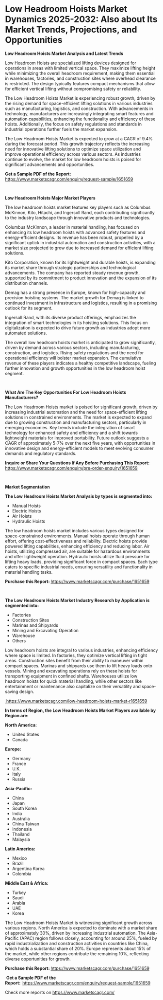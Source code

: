 <p><h1>Low Headroom Hoists Market Dynamics 2025-2032: Also about Its Market Trends, Projections, and Opportunities</h1></p><p><strong>Low Headroom Hoists Market Analysis and Latest Trends</strong></p>
<p><p>Low Headroom Hoists are specialized lifting devices designed for operations in areas with limited vertical space. They maximize lifting height while minimizing the overall headroom requirement, making them essential in warehouses, factories, and construction sites where overhead clearance is restricted. The design typically features compact mechanisms that allow for efficient vertical lifting without compromising safety or reliability.</p><p>The Low Headroom Hoists Market is experiencing robust growth, driven by the rising demand for space-efficient lifting solutions in various industries such as manufacturing, logistics, and construction. With advancements in technology, manufacturers are increasingly integrating smart features and automation capabilities, enhancing the functionality and efficiency of these hoists. Additionally, the focus on safety regulations and standards in industrial operations further fuels the market expansion.</p><p>The Low Headroom Hoists Market is expected to grow at a CAGR of 9.4% during the forecast period. This growth trajectory reflects the increasing need for innovative lifting solutions to optimize space utilization and improve operational efficiency across various sectors. As industries continue to evolve, the market for low headroom hoists is poised for significant advancements and opportunities.</p></p>
<p><strong>Get a Sample PDF of the Report:&nbsp;</strong> <a href="https://www.marketscagr.com/enquiry/request-sample/1651659?utm_campaign=3191&utm_medium=2&utm_source=Github&utm_content=ia&utm_term=08042025&utm_id=low-headroom-hoists">https://www.marketscagr.com/enquiry/request-sample/1651659</a></p>
<p>&nbsp;</p>
<p><strong>Low Headroom Hoists Major Market Players</strong></p>
<p><p>The low headroom hoists market features key players such as Columbus McKinnon, Kito, Hitachi, and Ingersoll Rand, each contributing significantly to the industry landscape through innovative products and technologies. </p><p>Columbus McKinnon, a leader in material handling, has focused on enhancing its low headroom hoists with advanced safety features and energy-efficient designs. Its revenue has been robust, propelled by a significant uptick in industrial automation and construction activities, with a market size projected to grow due to increased demand for efficient lifting solutions.</p><p>Kito Corporation, known for its lightweight and durable hoists, is expanding its market share through strategic partnerships and technological advancements. The company has reported steady revenue growth, supported by its commitment to product innovation and the expansion of its distribution channels.</p><p>Demag has a strong presence in Europe, known for high-capacity and precision hoisting systems. The market growth for Demag is linked to continued investment in infrastructure and logistics, resulting in a promising outlook for its segment.</p><p>Ingersoll Rand, with its diverse product offerings, emphasizes the integration of smart technologies in its hoisting solutions. This focus on digitalization is expected to drive future growth as industries adopt more automated solutions.</p><p>The overall low headroom hoists market is anticipated to grow significantly, driven by demand across various sectors, including manufacturing, construction, and logistics. Rising safety regulations and the need for operational efficiency will bolster market expansion. The cumulative revenue of these players indicates a healthy competitive landscape, fueling further innovation and growth opportunities in the low headroom hoist segment.</p></p>
<p>&nbsp;</p>
<p><strong>What Are The Key Opportunities For Low Headroom Hoists Manufacturers?</strong></p>
<p><p>The Low Headroom Hoists market is poised for significant growth, driven by increasing industrial automation and the need for space-efficient lifting solutions in constrained environments. The market is expected to expand due to growing construction and manufacturing sectors, particularly in emerging economies. Key trends include the integration of smart technology for enhanced safety and efficiency and a shift towards lightweight materials for improved portability. Future outlook suggests a CAGR of approximately 5-7% over the next five years, with opportunities in innovative design and energy-efficient models to meet evolving consumer demands and regulatory standards.</p></p>
<p><strong>Inquire or Share Your Questions If Any Before Purchasing This Report:</strong> <a href="https://www.marketscagr.com/enquiry/pre-order-enquiry/1651659?utm_campaign=3191&utm_medium=2&utm_source=Github&utm_content=ia&utm_term=08042025&utm_id=low-headroom-hoists">https://www.marketscagr.com/enquiry/pre-order-enquiry/1651659</a></p>
<p>&nbsp;</p>
<p><strong>Market Segmentation</strong></p>
<p><strong>The Low Headroom Hoists Market Analysis by types is segmented into:</strong></p>
<p><ul><li>Manual Hoists</li><li>Electric Hoists</li><li>Air Hoists</li><li>Hydraulic Hoists</li></ul></p>
<p><p>The low headroom hoists market includes various types designed for space-constrained environments. Manual hoists operate through human effort, offering cost-effectiveness and reliability. Electric hoists provide powered lifting capabilities, enhancing efficiency and reducing labor. Air hoists, utilizing compressed air, are suitable for hazardous environments and offer lightweight operation. Hydraulic hoists utilize fluid pressure for lifting heavy loads, providing significant force in compact spaces. Each type caters to specific industrial needs, ensuring versatility and functionality in material handling tasks.</p></p>
<p><strong>Purchase this Report:&nbsp;</strong><a href="https://www.marketscagr.com/purchase/1651659?utm_campaign=3191&utm_medium=2&utm_source=Github&utm_content=ia&utm_term=08042025&utm_id=low-headroom-hoists">https://www.marketscagr.com/purchase/1651659</a></p>
<p>&nbsp;</p>
<p><strong>The Low Headroom Hoists Market Industry Research by Application is segmented into:</strong></p>
<p><ul><li>Factories</li><li>Construction Sites</li><li>Marinas and Shipyards</li><li>Mining and Excavating Operation</li><li>Warehouse</li><li>Others</li></ul></p>
<p><p>Low headroom hoists are integral to various industries, enhancing efficiency where space is limited. In factories, they optimize vertical lifting in tight areas. Construction sites benefit from their ability to maneuver within compact spaces. Marinas and shipyards use them to lift heavy loads onto vessels. Mining and excavating operations rely on these hoists for transporting equipment in confined shafts. Warehouses utilize low headroom hoists for quick material handling, while other sectors like entertainment or maintenance also capitalize on their versatility and space-saving design.</p></p>
<p><a href="https://www.marketscagr.com/low-headroom-hoists-market-r1651659?utm_campaign=3191&utm_medium=2&utm_source=Github&utm_content=ia&utm_term=08042025&utm_id=low-headroom-hoists">&nbsp;https://www.marketscagr.com/low-headroom-hoists-market-r1651659</a></p>
<p><strong>In terms of Region, the Low Headroom Hoists Market Players available by Region are:</strong></p>
<p>
    <p> <strong> North America: </strong>
        <ul>
            <li>United States</li>
            <li>Canada</li>
        </ul>
        </p> 
    <p> <strong> Europe: </strong>
        <ul>
            <li>Germany</li>
            <li>France</li>
            <li>U.K.</li>
            <li>Italy</li>
            <li>Russia</li>
        </ul>
        </p> 
    <p> <strong> Asia-Pacific: </strong>
        <ul>
            <li>China</li>
            <li>Japan</li>
            <li>South Korea</li>
            <li>India</li>
            <li>Australia</li>
            <li>China Taiwan</li>
            <li>Indonesia</li>
            <li>Thailand</li>
            <li>Malaysia</li>
        </ul>
        </p> 
    <p> <strong> Latin America: </strong>
        <ul>
            <li>Mexico</li>
            <li>Brazil</li>
            <li>Argentina Korea</li>
            <li>Colombia</li>
        </ul>
        </p> 
    <p> <strong> Middle East & Africa: </strong>
        <ul>
            <li>Turkey</li>
            <li>Saudi</li>
            <li>Arabia</li>
            <li>UAE</li>
            <li>Korea</li>
        </ul>
    </p>
    </p>
<p><p>The Low Headroom Hoists Market is witnessing significant growth across various regions. North America is expected to dominate with a market share of approximately 30%, driven by increasing industrial automation. The Asia-Pacific (APAC) region follows closely, accounting for around 25%, fueled by rapid industrialization and construction activities in countries like China, which holds a substantial share of 20%. Europe represents about 15% of the market, while other regions contribute the remaining 10%, reflecting diverse opportunities for growth.</p></p>
<p><strong>Purchase this Report: </strong><a href="https://www.marketscagr.com/purchase/1651659?utm_campaign=3191&utm_medium=2&utm_source=Github&utm_content=ia&utm_term=08042025&utm_id=low-headroom-hoists">https://www.marketscagr.com/purchase/1651659</a></p>
<p>&nbsp;<strong>Get a Sample PDF of the Report:&nbsp;&nbsp;</strong><a href="https://www.marketscagr.com/enquiry/request-sample/1651659?utm_campaign=3191&utm_medium=2&utm_source=Github&utm_content=ia&utm_term=08042025&utm_id=low-headroom-hoists">https://www.marketscagr.com/enquiry/request-sample/1651659</a></p>
<p><strong></strong></p>
<p>Check more reports on <a href="https://www.marketscagr.com/?utm_campaign=3191&utm_medium=2&utm_source=Github&utm_content=ia&utm_term=08042025&utm_id=low-headroom-hoists">https://www.marketscagr.com/</a></p>